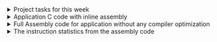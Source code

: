 <details><summary> Project tasks for this week </summary>
This week's task is to add inline assembly code to create bare metal C application for sitting
posture detection, compile it using riscv32 compiler and generate asm text file. 

</details> <details> <summary> Application C code with inline assembly </summary>
[posture_detect.asm](https://github.com/srimoyi911/RISCV/blob/main/week4/posture_detect_inline_assembly.c))

</details>
<details><summary>Full Assembly code for application  without any compiler optimization </summary>
 
[posture_detect.asm](./posture_detect.asm)


</details> <details><summary>The instruction statistics from the assembly code </summary>


<ol> <li>Total number of instructions used in assembly code - <strong>159</strong> </li>  <li> Total number of unique instructions used in the program - <strong>17</strong> </li> 



<li>List of Unique Instructions produced by the compiler</li>
<ol> <li> <strong>lui</strong></li>
 <li> <strong>li </strong></li>
<li> <strong>addi</strong> </li>
<li> <strong>not</strong> </li>
<li> <strong>and </strong> </li>
<li> <strong>andi </strong> </li>
<li> <strong> beqz </strong> </li>
<li> <strong>srli </strong> </li>
<li> <strong>bnez </strong> </li>
<li> <strong>add </strong> </li>
<li> <strong>slli </strong> </li>
<li> <strong>or </strong> </li>
<li> <strong> j </strong> </li>
<li> <strong>ret </strong> </li>
<li> <strong>mv </strong> </li>
<li> <strong>sw </strong> </li>
<li> <strong>lw </strong> </li>
</ol>
</ol>
</details>
